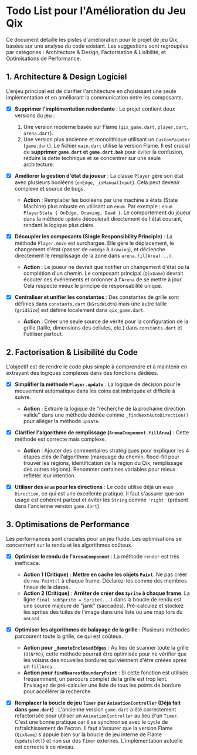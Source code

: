 
# Todo List pour l'Amélioration du Jeu Qix

Ce document détaille les pistes d'amélioration pour le projet de jeu Qix, basées sur une analyse du code existant. Les suggestions sont regroupées par catégories : Architecture & Design, Factorisation & Lisibilité, et Optimisations de Performance.

## 1. Architecture & Design Logiciel

L'enjeu principal est de clarifier l'architecture en choisissant une seule implémentation et en améliorant la communication entre les composants.

-   [x] **Supprimer l'implémentation redondante** : Le projet contient deux versions du jeu :
    1.  Une version moderne basée sur Flame (`qix_game.dart`, `player.dart`, `arena.dart`).
    2.  Une version plus ancienne et monolithique utilisant un `CustomPainter` (`game.dart`).
    Le fichier `main.dart` utilise la version Flame. Il est crucial de **supprimer `game.dart` et `game.dart.bak`** pour éviter la confusion, réduire la dette technique et se concentrer sur une seule architecture.

-   [x] **Améliorer la gestion d'état du joueur** : La classe `Player` gère son état avec plusieurs booléens (`onEdge`, `_isManualInput`). Cela peut devenir complexe et source de bugs.
    -   **Action** : Remplacer les booléens par une machine à états (State Machine) plus robuste en utilisant un `enum`. Par exemple : `enum PlayerState { OnEdge, Drawing, Dead }`. Le comportement du joueur dans la méthode `update` découlerait directement de l'état courant, rendant la logique plus claire.

-   [x] **Découpler les composants (Single Responsibility Principle)** : La méthode `Player.move` est surchargée. Elle gère le déplacement, le changement d'état (passer de `onEdge` à `drawing`), et déclenche directement le remplissage de la zone dans `arena.fillArea(...)`.
    -   **Action** : Le joueur ne devrait que notifier un changement d'état ou la complétion d'un chemin. Le composant principal (`QixGame`) devrait écouter ces événements et ordonner à l'`Arena` de se mettre à jour. Cela respecte mieux le principe de responsabilité unique.

-   [x] **Centraliser et unifier les constantes** : Des constantes de grille sont définies dans `constants.dart` (`kGridWidth`) mais une autre taille (`gridSize`) est définie localement dans `qix_game.dart`.
    -   **Action** : Créer une seule source de vérité pour la configuration de la grille (taille, dimensions des cellules, etc.) dans `constants.dart` et l'utiliser partout.

## 2. Factorisation & Lisibilité du Code

L'objectif est de rendre le code plus simple à comprendre et à maintenir en extrayant des logiques complexes dans des fonctions dédiées.

-   [x] **Simplifier la méthode `Player.update`** : La logique de décision pour le mouvement automatique dans les coins est imbriquée et difficile à suivre.
    -   **Action** : Extraire la logique de "recherche de la prochaine direction valide" dans une méthode dédiée comme `_findNextAutoDirection()` pour alléger la méthode `update`.

-   [x] **Clarifier l'algorithme de remplissage (`ArenaComponent.fillArea`)** : Cette méthode est correcte mais complexe.
    -   **Action** : Ajouter des commentaires stratégiques pour expliquer les 4 étapes clés de l'algorithme (marquage du chemin, flood-fill pour trouver les régions, identification de la région du Qix, remplissage des autres régions). Renommer certaines variables pour mieux refléter leur intention.

-   [x] **Utiliser des `enum` pour les directions** : Le code utilise déjà un `enum Direction`, ce qui est une excellente pratique. Il faut s'assurer que son usage est cohérent partout et éviter les `String` comme `'right'` (présent dans l'ancienne version `game.dart`).

## 3. Optimisations de Performance

Les performances sont cruciales pour un jeu fluide. Les optimisations se concentrent sur le rendu et les algorithmes coûteux.

-   [x] **Optimiser le rendu de l'`ArenaComponent`** : La méthode `render` est très inefficace.
    -   **Action 1 (Critique)** : **Mettre en cache les objets `Paint`**. Ne pas créer de `new Paint()` à chaque frame. Déclarez-les comme des membres finaux de la classe.
    -   **Action 2 (Critique)** : **Arrêter de créer des `Sprite` à chaque frame**. La ligne `final subSprite = Sprite(...)` dans la boucle de rendu est une source majeure de "jank" (saccades). Pré-calculez et stockez les sprites des tuiles de l'image dans une liste ou une map lors du `onLoad`.

-   [x] **Optimiser les algorithmes de balayage de la grille** : Plusieurs méthodes parcourent toute la grille, ce qui est coûteux.
    -   **Action pour `_demoteEnclosedEdges`** : Au lieu de scanner toute la grille (`O(N*M)`), cette méthode pourrait être optimisée pour ne vérifier que les voisins des nouvelles bordures qui viennent d'être créées après un `fillArea`.
    -   **Action pour `findNearestBoundaryPoint`** : Si cette fonction est utilisée fréquemment, un parcours complet de la grille est trop lent. Envisagez de pré-calculer une liste de tous les points de bordure pour accélérer la recherche.

-   [x] **Remplacer la boucle de jeu `Timer` par `AnimationController` (Déjà fait dans `game.dart`)** : L'ancienne version `game.dart` a été correctement refactorisée pour utiliser un `AnimationController` au lieu d'un `Timer`. C'est une bonne pratique car il se synchronise avec le cycle de rafraîchissement de l'écran. Il faut s'assurer que la version Flame (`QixGame`) s'appuie bien sur la boucle de jeu interne de Flame (`update(dt)`) et non sur des `Timer` externes. L'implémentation actuelle est correcte à ce niveau.

